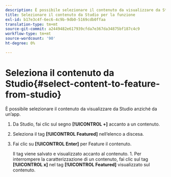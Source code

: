 ```yaml
---
description: È possibile selezionare il contenuto da visualizzare da Studio anziché da un’app.
title: Selezionare il contenuto da Studio per la funzione
exl-id: b17e3c4f-6ec6-4c9b-9db0-5169cdb0ffaa
translation-type: tm+mt
source-git-commit: a2449482e617939cfda7e367da34875bf187c4c9
workflow-type: tm+mt
source-wordcount: '90'
ht-degree: 0%

---
```


# Seleziona il contenuto da Studio{#select-content-to-feature-from-studio}

È possibile selezionare il contenuto da visualizzare da Studio anziché da un’app.

1. Da Studio, fai clic sul segno **[!UICONTROL +]** accanto a un contenuto.
1. Seleziona il tag **[!UICONTROL Featured]** nell’elenco a discesa.
1. Fai clic su **[!UICONTROL Enter]** per Feature il contenuto.

   Il tag viene salvato e visualizzato accanto al contenuto. 1. Per interrompere la caratterizzazione di un contenuto, fai clic sul tag **[!UICONTROL x]** nel tag **[!UICONTROL Featured]** visualizzato sul contenuto.
